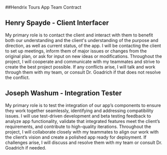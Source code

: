 ##Hendrix Tours App Team Contract

## Henry Spayde - Client Interfacer
My primary role is to contact the client and interact with them to benefit both our understanding and the client's understanding of the purpose and direction, as well as current status, of the app.
I will be contacting the client to set up meetings, inform them of major issues or changes from the original plan, or ask for input on new ideas or modifications.
Throughout the project, I will cooperate and communicate with my teammates and strive to create the best project possible.
If any conflicts arise, I will talk and work through them with my team, or consult Dr. Goadrich if that does not resolve the conflict.

## Joseph Washum - Integration Tester
My primary role is to test the integration of our app’s components to ensure they work together seamlessly, identifying and addressing compatibility issues.
I will use test-driven development and beta testing feedback to analyze app functionality, validate that integrated features meet the client’s requirements, and contribute to high-quality iterations. 
Throughout the project, I will collaborate closely with my teammates to align our work with the client’s vision and create a polished app ready for deployment. 
If challenges arise, I will discuss and resolve them with my team or consult Dr. Goadrich if needed.
